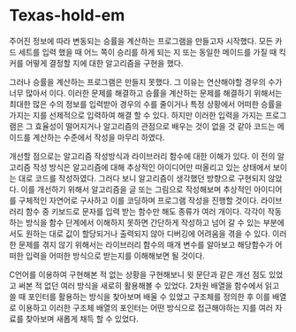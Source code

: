 # Texas-hold-em


주어진 정보에 따라 변동되는 승률을 계산하는 프로그램을 만들고자 시작했다. 모든 카드 세트를 입력 했을 때 어느 쪽이 승리를 하게 되는 지 또는 동일한 메이드를 가질 때 킥커를 어떻게 결정할 지에 대한 알고리즘을 구현을 했다.

 그러나 승률을 계산하는 프로그램은 만들지 못했다. 그 이유는 연산해야할 경우의 수가 너무 많아서 이다. 이러한 문제를 해결하고 승률을 계산하는 문제를 해결하기 위해서는 최대한 많은 수의 정보를 입력받아 경우의 수를 줄이거나 특정 상황에서 어떠한 승률을 가지는 지를 선제적으로 입력하여 해결 할 수 있다. 하지만 이러한 입력을 가지는 프로그램은 그 효율성이 떨어지거나 알고리즘의 관점으로 배우는 것이 없을 것 같아 코드는 메이드를 계산하는 수준에서 작성을 마무리 하였다.

 개선할 점으로는 알고리즘 작성방식과 라이브러리 함수에 대한 이해가 있다. 이 전의 알고리즘 작성 방식은 알고리즘에 대해 추상적인 아이디어만 떠올리고 있는 상태에서 보이는 대로 코드를 작성하였다. 그러다 보니 알고리즘이 생각했던 방향으로 구현되지 않았다. 이를 개선하기 위해서 알고리즘을 글 또는 그림으로 작성해보며 추상적인 아이디어를 구체적인 자연어로 구사하고 이를 코딩하며 프로그램 작성을 진행할 것이다. 라이브러리 함수 중 키보드로 문자를 입력 받는 함수만 해도 종류가 여러 개이다. 각각이 작동하는 방식을 함수 단계에서 이해하지 못하면 간단하게 작성하고 넘어 갈 수 있는 부분에서도 원하는 대로 값이 할당되거나 출력되지 않아 디버깅에 어려움을 겪을 수 있다. 이러한 문제를 겪지 않기 위해서는 라이브러리 함수의 매개 변수를 알아보고 해당함수가 어떠한 입력을 어떠한 방식으로 받는지를 이해해보면 될 것이다.

 C언어를 이용하여 구현해본 적 없는 상황을 구현해보니 윗 문단과 같은 개선 점도 있었고 써본 적 없던 여러 방식을 새로히 활용해볼 수 있었다. 2차원 배열을 함수에서 읽고 쓸 때 포인터를 활용하는 방식을 찾아보며 배울 수 있었고 구조체를 정의한 후 이를 배열로 이용하고 이러한 구조체 배열의 포인터는 어떤 방식으로 접근해야하는 지를 여러 자료를 찾아보며 새롭게 채득 할 수 있었다.
